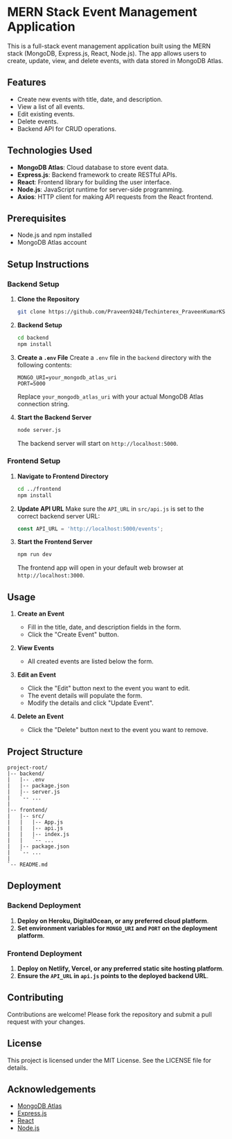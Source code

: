 
# MERN Stack Event Management Application

This is a full-stack event management application built using the MERN stack (MongoDB, Express.js, React, Node.js). The app allows users to create, update, view, and delete events, with data stored in MongoDB Atlas.

## Features
- Create new events with title, date, and description.
- View a list of all events.
- Edit existing events.
- Delete events.
- Backend API for CRUD operations.

## Technologies Used
- **MongoDB Atlas**: Cloud database to store event data.
- **Express.js**: Backend framework to create RESTful APIs.
- **React**: Frontend library for building the user interface.
- **Node.js**: JavaScript runtime for server-side programming.
- **Axios**: HTTP client for making API requests from the React frontend.

## Prerequisites
- Node.js and npm installed
- MongoDB Atlas account

## Setup Instructions

### Backend Setup

1. **Clone the Repository**
   ```bash
   git clone https://github.com/Praveen9248/Techinterex_PraveenKumarKS.git
   ```

2. **Backend Setup**
   ```bash
   cd backend
   npm install
   ```

3. **Create a `.env` File**
   Create a `.env` file in the `backend` directory with the following contents:
   ```env
   MONGO_URI=your_mongodb_atlas_uri
   PORT=5000
   ```
   Replace `your_mongodb_atlas_uri` with your actual MongoDB Atlas connection string.

4. **Start the Backend Server**
   ```bash
   node server.js
   ```
   The backend server will start on `http://localhost:5000`.

### Frontend Setup

1. **Navigate to Frontend Directory**
   ```bash
   cd ../frontend
   npm install
   ```

2. **Update API URL**
   Make sure the `API_URL` in `src/api.js` is set to the correct backend server URL:
   ```javascript
   const API_URL = 'http://localhost:5000/events';
   ```

3. **Start the Frontend Server**
   ```bash
   npm run dev
   ```
   The frontend app will open in your default web browser at `http://localhost:3000`.

## Usage

1. **Create an Event**
   - Fill in the title, date, and description fields in the form.
   - Click the "Create Event" button.

2. **View Events**
   - All created events are listed below the form.

3. **Edit an Event**
   - Click the "Edit" button next to the event you want to edit.
   - The event details will populate the form.
   - Modify the details and click "Update Event".

4. **Delete an Event**
   - Click the "Delete" button next to the event you want to remove.

## Project Structure

```
project-root/
|-- backend/
|   |-- .env
|   |-- package.json
|   |-- server.js
|   `-- ...
|
|-- frontend/
|   |-- src/
|   |   |-- App.js
|   |   |-- api.js
|   |   |-- index.js
|   |   `-- ...
|   |-- package.json
|   `-- ...
|
`-- README.md
```

## Deployment

### Backend Deployment
1. **Deploy on Heroku, DigitalOcean, or any preferred cloud platform**.
2. **Set environment variables for `MONGO_URI` and `PORT` on the deployment platform**.

### Frontend Deployment
1. **Deploy on Netlify, Vercel, or any preferred static site hosting platform**.
2. **Ensure the `API_URL` in `api.js` points to the deployed backend URL**.

## Contributing
Contributions are welcome! Please fork the repository and submit a pull request with your changes.

## License
This project is licensed under the MIT License. See the LICENSE file for details.

## Acknowledgements
- [MongoDB Atlas](https://www.mongodb.com/cloud/atlas)
- [Express.js](https://expressjs.com/)
- [React](https://reactjs.org/)
- [Node.js](https://nodejs.org/)
